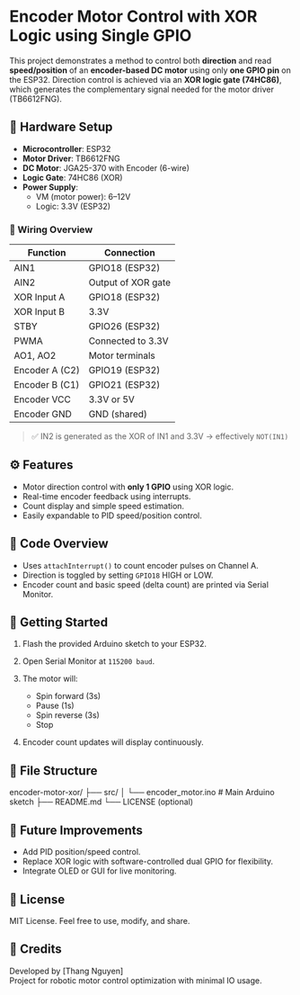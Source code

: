 # Encoder Motor Control with XOR Logic using Single GPIO

This project demonstrates a method to control both **direction** and read **speed/position** of an **encoder-based DC motor** using only **one GPIO pin** on the ESP32. Direction control is achieved via an **XOR logic gate (74HC86)**, which generates the complementary signal needed for the motor driver (TB6612FNG).

## 🔧 Hardware Setup

- **Microcontroller**: ESP32
- **Motor Driver**: TB6612FNG
- **DC Motor**: JGA25-370 with Encoder (6-wire)
- **Logic Gate**: 74HC86 (XOR)
- **Power Supply**:
  - VM (motor power): 6–12V
  - Logic: 3.3V (ESP32)

### 🧩 Wiring Overview

| Function       | Connection            |
|----------------|------------------------|
| AIN1           | GPIO18 (ESP32)         |
| AIN2           | Output of XOR gate     |
| XOR Input A    | GPIO18 (ESP32)         |
| XOR Input B    | 3.3V                   |
| STBY           | GPIO26 (ESP32)         |
| PWMA           | Connected to 3.3V      |
| AO1, AO2       | Motor terminals        |
| Encoder A (C2) | GPIO19 (ESP32)         |
| Encoder B (C1) | GPIO21 (ESP32)         |
| Encoder VCC    | 3.3V or 5V             |
| Encoder GND    | GND (shared)           |

> ✅ IN2 is generated as the XOR of IN1 and 3.3V → effectively `NOT(IN1)`

## ⚙️ Features

- Motor direction control with **only 1 GPIO** using XOR logic.
- Real-time encoder feedback using interrupts.
- Count display and simple speed estimation.
- Easily expandable to PID speed/position control.

## 📜 Code Overview

- Uses `attachInterrupt()` to count encoder pulses on Channel A.
- Direction is toggled by setting `GPIO18` HIGH or LOW.
- Encoder count and basic speed (delta count) are printed via Serial Monitor.


## 🚀 Getting Started

1. Flash the provided Arduino sketch to your ESP32.
2. Open Serial Monitor at `115200 baud`.
3. The motor will:
   - Spin forward (3s)
   - Pause (1s)
   - Spin reverse (3s)
   - Stop

4. Encoder count updates will display continuously.

## 📁 File Structure

encoder-motor-xor/
├── src/
│ └── encoder_motor.ino # Main Arduino sketch
├── README.md
└── LICENSE (optional)

## 🧪 Future Improvements

- Add PID position/speed control.
- Replace XOR logic with software-controlled dual GPIO for flexibility.
- Integrate OLED or GUI for live monitoring.

## 📘 License

MIT License. Feel free to use, modify, and share.

## 🤝 Credits

Developed by [Thang Nguyen]  
Project for robotic motor control optimization with minimal IO usage.


